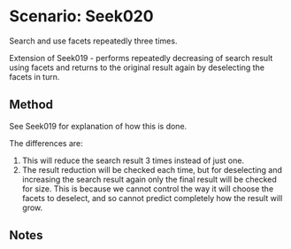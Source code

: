 # Scenario: Seek020

Search and use facets repeatedly three times.

Extension of Seek019 - performs repeatedly decreasing of search result using facets and
returns to the original result again by deselecting the facets in turn.

## Method
See Seek019 for explanation of how this is done.

The differences are:

1. This will reduce the search result 3 times instead of just one.
2. The result reduction will be checked each time, but for deselecting and increasing the search result again only the final result will be checked for size. This is because we cannot control the way it will choose the facets to deselect, and so cannot predict completely how the result will grow.


## Notes

